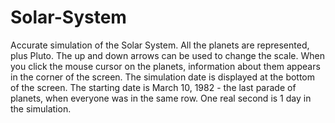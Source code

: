 # Solar-System
Accurate simulation of the Solar System.
All the planets are represented, plus Pluto.
The up and down arrows can be used to change the scale.
When you click the mouse cursor on the planets, information about them appears in the corner of the screen.
The simulation date is displayed at the bottom of the screen.
The starting date is March 10, 1982 - the last parade of planets, when everyone was in the same row.
One real second is 1 day in the simulation.

